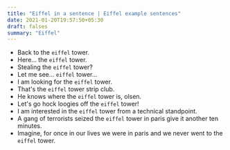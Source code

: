 ```yaml
---
title: "Eiffel in a sentence | Eiffel example sentences"
date: 2021-01-20T19:57:50+05:30
draft: falses
summary: "Eiffel"
---
```

- Back to the `eiffel` tower.
- Here... the `eiffel` tower.
- Stealing the `eiffel` tower?
- Let me see... `eiffel` tower...
- I am looking for the `eiffel` tower.
- That's the `eiffel` tower strip club.
- He knows where the `eiffel` tower is, olsen.
- Let's go hock loogies off the `eiffel` tower!
- I am interested in the `eiffel` tower from a technical standpoint.
- A gang of terrorists seized the `eiffel` tower in paris give it another ten minutes.
- Imagine, for once in our lives we were in paris and we never went to the `eiffel` tower.
                 
